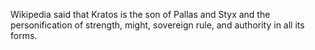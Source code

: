 
Wikipedia said that Kratos is the son of Pallas and Styx and the personification of strength, might, sovereign rule, and authority in all its forms.
